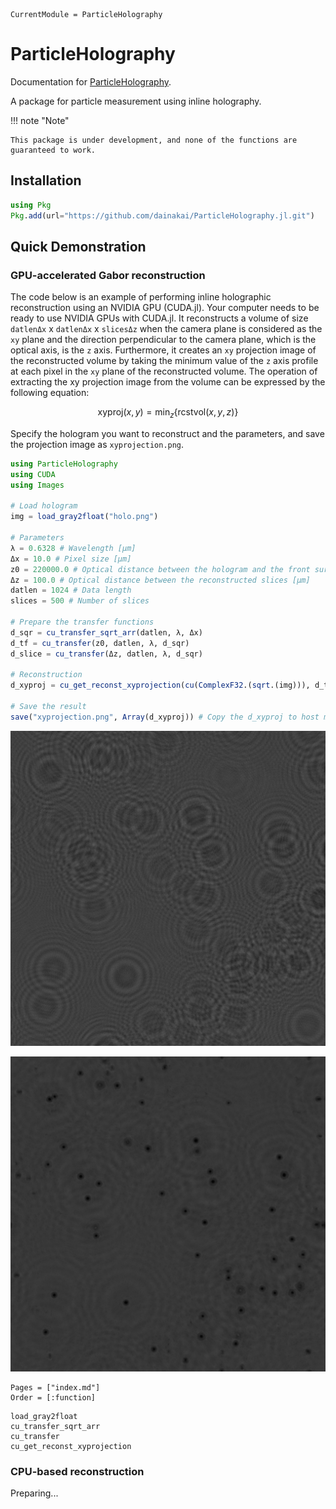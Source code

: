 ```@meta
CurrentModule = ParticleHolography
```

# ParticleHolography

Documentation for [ParticleHolography](https://github.com/dainakai/ParticleHolography.jl).

A package for particle measurement using inline holography.


!!! note "Note" 

    This package is under development, and none of the functions are guaranteed to work.


## Installation

```julia
using Pkg
Pkg.add(url="https://github.com/dainakai/ParticleHolography.jl.git")
```

## Quick Demonstration

### GPU-accelerated Gabor reconstruction

The code below is an example of performing inline holographic reconstruction using an NVIDIA GPU (CUDA.jl). Your computer needs to be ready to use NVIDIA GPUs with CUDA.jl. It reconstructs a volume of size `datlenΔx` x `datlenΔx` x `slicesΔz` when the camera plane is considered as the ``xy`` plane and the direction perpendicular to the camera plane, which is the optical axis, is the ``z`` axis. Furthermore, it creates an `xy` projection image of the reconstructed volume by taking the minimum value of the ``z`` axis profile at each pixel in the ``xy`` plane of the reconstructed volume. The operation of extracting the xy projection image from the volume can be expressed by the following equation:

```math
\mathrm{xyproj}(x, y) = \min_{z} \left\{ \mathrm{rcstvol}(x, y, z) \right\}
```

Specify the hologram you want to reconstruct and the parameters, and save the projection image as `xyprojection.png`. 

```julia
using ParticleHolography
using CUDA
using Images

# Load hologram
img = load_gray2float("holo.png")

# Parameters
λ = 0.6328 # Wavelength [μm] 
Δx = 10.0 # Pixel size [μm]
z0 = 220000.0 # Optical distance between the hologram and the front surface of the reconstruction volume [μm]
Δz = 100.0 # Optical distance between the reconstructed slices [μm]
datlen = 1024 # Data length
slices = 500 # Number of slices

# Prepare the transfer functions
d_sqr = cu_transfer_sqrt_arr(datlen, λ, Δx)
d_tf = cu_transfer(z0, datlen, λ, d_sqr)
d_slice = cu_transfer(Δz, datlen, λ, d_sqr)

# Reconstruction
d_xyproj = cu_get_reconst_xyprojection(cu(ComplexF32.(sqrt.(img))), d_tf, d_slice, slices)

# Save the result
save("xyprojection.png", Array(d_xyproj)) # Copy the d_xyproj to host memory with Array()
```

![holo.png](assets/holo.png)

![xyprojection.png](assets/xyprojection.png)

```@index
Pages = ["index.md"]
Order = [:function]
```

```@docs
load_gray2float
cu_transfer_sqrt_arr
cu_transfer
cu_get_reconst_xyprojection
```

### CPU-based reconstruction

Preparing...


